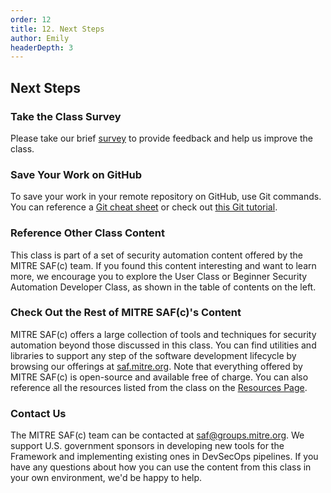 ```yaml
---
order: 12
title: 12. Next Steps
author: Emily
headerDepth: 3
---
```


## Next Steps

### Take the Class Survey

Please take our brief [survey](https://forms.office.com/g/W2xtcV2frW) to provide feedback and help us improve the class.

### Save Your Work on GitHub

To save your work in your remote repository on GitHub, use Git commands. You can reference a [Git cheat sheet](https://education.github.com/git-cheat-sheet-education.pdf) or check out [this Git tutorial](https://learngitbranching.js.org/).

### Reference Other Class Content

This class is part of a set of security automation content offered by the MITRE SAF(c) team. If you found this content interesting and want to learn more, we encourage you to explore the User Class or Beginner Security Automation Developer Class, as shown in the table of contents on the left.

### Check Out the Rest of MITRE SAF(c)'s Content

MITRE SAF(c) offers a large collection of tools and techniques for security automation beyond those discussed in this class. You can find utilities and libraries to support any step of the software development lifecycle by browsing our offerings at [saf.mitre.org](https://saf.mitre.org). Note that everything offered by MITRE SAF(c) is open-source and available free of charge. You can also reference all the resources listed from the class on the [Resources Page](../../resources/README.md).

### Contact Us

The MITRE SAF(c) team can be contacted at [saf@groups.mitre.org](mailto:saf@groups.mitre.org). We support U.S. government sponsors in developing new tools for the Framework and implementing existing ones in DevSecOps pipelines. If you have any questions about how you can use the content from this class in your own environment, we'd be happy to help.
